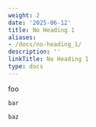 ```yaml
---
weight: 2
date: '2025-06-12'
title: No Heading 1
aliases:
- /docs/no-heading_1/
description: ''
linkTitle: No Heading 1
type: docs
---
```


foo

`bar`

```js
baz
```
